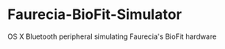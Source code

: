 Faurecia-BioFit-Simulator
=========================

OS X Bluetooth peripheral simulating Faurecia's BioFit hardware

